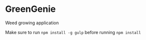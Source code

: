 # GreenGenie
Weed growing application

Make sure to run `npm install -g gulp` before running `npm install`
